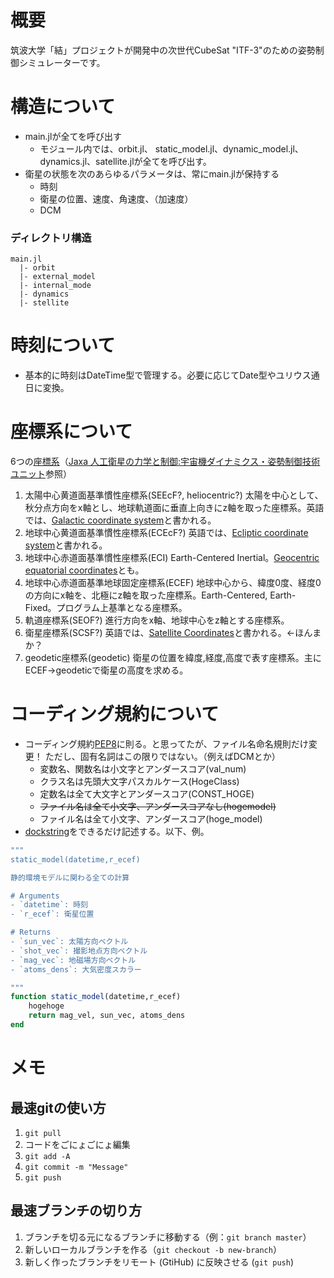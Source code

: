 # 概要
筑波大学「結」プロジェクトが開発中の次世代CubeSat "ITF-3"のための姿勢制御シミュレーターです。
 
 # 構造について
- main.jlが全てを呼び出す
    - モジュール内では、orbit.jl、 static_model.jl、dynamic_model.jl、dynamics.jl、satellite.jlが全てを呼び出す。
- 衛星の状態を次のあらゆるパラメータは、常にmain.jlが保持する
    - 時刻
    - 衛星の位置、速度、角速度、（加速度）
    - DCM
    
 ### ディレクトリ構造
```
main.jl
  |- orbit
  |- external_model
  |- internal_mode
  |- dynamics
  |- stellite
```

# 時刻について
- 基本的に時刻はDateTime型で管理する。必要に応じてDate型やユリウス通日に変換。

# 座標系について
6つの[座標系](https://en.wikipedia.org/wiki/Celestial_coordinate_system)（[Jaxa 人工衛星の力学と制御:宇宙機ダイナミクス・姿勢制御技術ユニット](https://repository.exst.jaxa.jp/dspace/handle/a-is/26346?locale=ja)参照）
1. 太陽中心黄道面基準慣性座標系(SEEcF?, heliocentric?)
太陽を中心として、秋分点方向をx軸とし、地球軌道面に垂直上向きにz軸を取った座標系。英語では、[Galactic coordinate system](https://en.wikipedia.org/wiki/Galactic_coordinate_system)と書かれる。
1. 地球中心黄道面基準慣性座標系(ECEcF?)
英語では、[Ecliptic coordinate system](https://en.wikipedia.org/wiki/Ecliptic_coordinate_system)と書かれる。
1. 地球中心赤道面基準慣性座標系(ECI)
Earth-Centered Inertial。[Geocentric equatorial coordinates](https://en.wikipedia.org/wiki/Equatorial_coordinate_system)とも。
1. 地球中心赤道面基準地球固定座標系(ECEF)
地球中心から、緯度0度、経度0の方向にx軸を、北極にz軸を取った座標系。Earth-Centered, Earth-Fixed。プログラム上基準となる座標系。
1. 軌道座標系(SEOF?)
進行方向をx軸、地球中心をz軸とする座標系。
1. 衛星座標系(SCSF?)
英語では、[Satellite Coordinates](https://gssc.esa.int/navipedia/index.php/Satellite_Coordinates)と書かれる。←ほんまか？
1. geodetic座標系(geodetic)
衛星の位置を緯度,経度,高度で表す座標系。主にECEF→geodeticで衛星の高度を求める。

# コーディング規約について
- コーディング規約[PEP8](https://qiita.com/simonritchie/items/bb06a7521ae6560738a7#命名規則)に則る。と思ってたが、ファイル名命名規則だけ変更！
ただし、固有名詞はこの限りではない。（例えばDCMとか） 
    - 変数名、関数名は小文字とアンダースコア(val_num)
    - クラス名は先頭大文字パスカルケース(HogeClass)
    - 定数名は全て大文字とアンダースコア(CONST_HOGE)
    - ~~ファイル名は全て小文字、アンダースコアなし(hogemodel)~~
    - ファイル名は全て小文字、アンダースコア(hoge_model)
- [dockstring](https://docs.julialang.org/en/v1/manual/documentation/index.html)をできるだけ記述する。以下、例。
```julia
"""
static_model(datetime,r_ecef)

静的環境モデルに関わる全ての計算

# Arguments
- `datetime`: 時刻
- `r_ecef`: 衛星位置

# Returns
- `sun_vec`: 太陽方向ベクトル
- `shot_vec`: 撮影地点方向ベクトル
- `mag_vec`: 地磁場方向ベクトル
- `atoms_dens`: 大気密度スカラー

"""
function static_model(datetime,r_ecef)
    hogehoge
    return mag_vel, sun_vec, atoms_dens
end
```


# メモ

## 最速gitの使い方
1. `git pull`
1. コードをごにょごにょ編集
1. `git add -A`
1. `git commit -m "Message"`
1. `git push`

## 最速ブランチの切り方
1. ブランチを切る元になるブランチに移動する（例：`git branch master`）
1. 新しいローカルブランチを作る（`git checkout -b new-branch`）
1. 新しく作ったブランチをリモート (GtiHub) に反映させる (`git push`)
